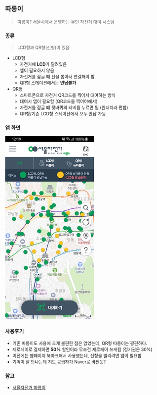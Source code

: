 ## 따릉이

> 따릉이? 서울시에서 운영하는 무인 자전거 대여 시스템

### 종류
> LCD형과 QR형(신형)이 있음
- LCD형
  - 자전거에 **LCD**가 달려있음
  - 앱이 필요하지 않음
  - 자전거를 잠글 때 선을 뽑아서 연결해야 함
  - QR형 스테이션에서는 **반납불가**
- QR형
  - 스마트폰으로 자전거 QR코드를 찍어서 대여하는 방식
  - 대여시 앱이 필요함 (QR코드를 찍어야해서)
  - 자전거를 잠글 떄 뒷바퀴의 레버를 누르면 됨 (원터치라 편함)
  - QR형/기존 LCD형 스테이션에서 모두 반납 가능

### 앱 화면
![img](image/따릉이.jpg)

### 사용후기
- 기존 따릉이도 사용에 크게 불편한 점은 없었는데, QR형 따릉이는 짱편하다.
- 제로페이로 결제하면 **50%** 할인이라 무조건 제로페이 쓰게됨 (정기권은 30%) 
- 이전에는 웹페이지 북마크해서 사용했는데, 신형을 빌리려면 앱이 필요함
- 기억이 잘 안나는데 지도 공급자가 Naver로 바뀐듯?

### 참고
- [서울자전거 따릉이](https://www.bikeseoul.com/main.do)